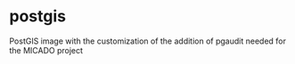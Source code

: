 # postgis
PostGIS image with the customization of the addition of pgaudit needed for the MICADO project
